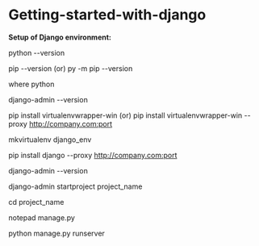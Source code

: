 # Getting-started-with-django

**Setup of Django environment:**

python --version

pip --version (or) py -m pip --version

where python

django-admin --version

pip install virtualenvwrapper-win (or) pip install virtualenvwrapper-win --proxy http://company.com:port

mkvirtualenv django_env

pip install django --proxy http://company.com:port

django-admin --version

django-admin startproject project_name

cd project_name

notepad manage.py

python manage.py runserver
